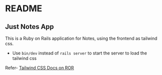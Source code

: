 # README
## Just Notes App

This is a Ruby on Rails application for Notes, using the frontend as tailwind css.

- Use `bin/dev` instead of `rails server` to start the server to load the tailwind css

Refer- [Tailwind CSS Docs on ROR](https://tailwindcss.com/docs/guides/ruby-on-rails)

